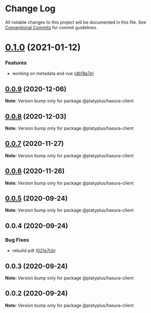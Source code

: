 # Change Log

All notable changes to this project will be documented in this file.
See [Conventional Commits](https://conventionalcommits.org) for commit guidelines.

# [0.1.0](https://github.com/platyplus/platydev/compare/@platyplus/hasura-client@0.0.9...@platyplus/hasura-client@0.1.0) (2021-01-12)


### Features

* working on metadata and vue ([db19a7e](https://github.com/platyplus/platydev/commit/db19a7ee686a6cc34ef874e2dc8ab044268f98b7))





## [0.0.9](https://github.com/platyplus/platydev/compare/@platyplus/hasura-client@0.0.8...@platyplus/hasura-client@0.0.9) (2020-12-06)

**Note:** Version bump only for package @platyplus/hasura-client





## [0.0.8](https://github.com/platyplus/platydev/compare/@platyplus/hasura-client@0.0.7...@platyplus/hasura-client@0.0.8) (2020-12-03)

**Note:** Version bump only for package @platyplus/hasura-client





## [0.0.7](https://github.com/platyplus/platydev/compare/@platyplus/hasura-client@0.0.6...@platyplus/hasura-client@0.0.7) (2020-11-27)

**Note:** Version bump only for package @platyplus/hasura-client





## [0.0.6](https://github.com/platyplus/platydev/compare/@platyplus/hasura-client@0.0.5...@platyplus/hasura-client@0.0.6) (2020-11-26)

**Note:** Version bump only for package @platyplus/hasura-client





## [0.0.5](https://github.com/platyplus/platydev/compare/@platyplus/hasura-client@0.0.4...@platyplus/hasura-client@0.0.5) (2020-09-24)

**Note:** Version bump only for package @platyplus/hasura-client





## 0.0.4 (2020-09-24)


### Bug Fixes

* rebuild pdt ([021e7cb](https://github.com/platyplus/platydev/commit/021e7cb617ad0fe251d134395196050f64c72d08))





## 0.0.3 (2020-09-24)

**Note:** Version bump only for package @platyplus/hasura-client





## 0.0.2 (2020-09-24)

**Note:** Version bump only for package @platyplus/hasura-client

